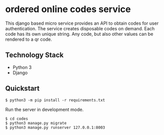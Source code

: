 # ordered online codes service

This django based micro service provides an API to obtain codes for user authentication.
The service creates disposable codes on demand. Each code has its own unique string.
Any code, but also other values can be rendered to a qr code.

## Technology Stack

- Python 3
- Django

## Quickstart

```
$ python3 -m pip install -r requirements.txt
```

Run the server in development mode.

```
$ cd codes
$ python3 manage.py migrate
$ python3 manage.py runserver 127.0.0.1:8003
```
